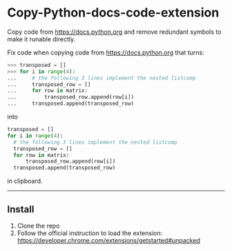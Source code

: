 # Copy-Python-docs-code-extension
Copy code from https://docs.python.org and remove redundant symbols to make it runable directly.

Fix code when copying code from https://docs.python.org that turns:

```python
>>> transposed = []
>>> for i in range(4):
...     # the following 3 lines implement the nested listcomp
...     transposed_row = []
...     for row in matrix:
...         transposed_row.append(row[i])
...     transposed.append(transposed_row)
```

into

```python
transposed = []
for i in range(4):
  # the following 3 lines implement the nested listcomp
  transposed_row = []
  for row in matrix:
      transposed_row.append(row[i])
  transposed.append(transposed_row)
```
in clipboard.

---

## Install

1. Clone the repo
2. Follow the official instruction to load the extension: https://developer.chrome.com/extensions/getstarted#unpacked
